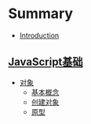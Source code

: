 # Summary

* [Introduction](README.md)

## [JavaScript基础]()
* [对象]()
    * [基本概念](object/section1.md)
    * [创建对象](object/section2.md)
    * [原型](object/section3.md)



